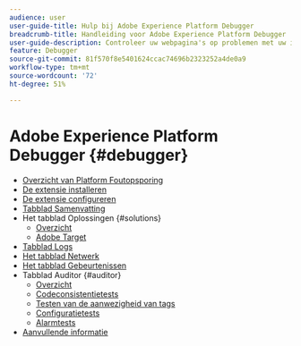 ```yaml
---
audience: user
user-guide-title: Hulp bij Adobe Experience Platform Debugger
breadcrumb-title: Handleiding voor Adobe Experience Platform Debugger
user-guide-description: Controleer uw webpagina's op problemen met uw implementaties van Experience Platform met de Adobe Experience Platform Debugger voor Chrome en Firefox.
feature: Debugger
source-git-commit: 81f570f8e5401624ccac74696b2323252a4de0a9
workflow-type: tm+mt
source-wordcount: '72'
ht-degree: 51%

---
```



# Adobe Experience Platform Debugger {#debugger}

* [Overzicht van Platform Foutopsporing](./home.md)
* [De extensie installeren](./install-debugger.md)
* [De extensie configureren](./configure-debugger.md)
* [Tabblad Samenvatting](./summary.md)
* Het tabblad Oplossingen {#solutions}
   * [Overzicht](./solutions/overview.md)
   * [Adobe Target](./solutions/target.md)
* [Tabblad Logs](./logs.md)
* [Het tabblad Netwerk](./network.md)
* [Het tabblad Gebeurtenissen](./events.md)
* Tabblad Auditor {#auditor}
   * [Overzicht](./auditor/overview.md)
   * [Codeconsistentietests](./auditor/tag-consistency.md)
   * [Testen van de aanwezigheid van tags](./auditor/tag-presence.md)
   * [Configuratietests](./auditor/configuration.md)
   * [Alarmtests](./auditor/alerts.md)
* [Aanvullende informatie](./release-notes.md)
